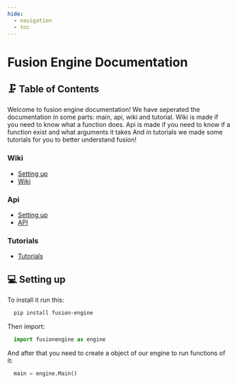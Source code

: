 ```yaml
---
hide:
  - navigation
  - toc
---
```


# Fusion Engine Documentation

## 🗜️ Table of Contents
Welcome to fusion engine documentation! We have seperated the documentation in some parts: main, api, wiki and tutorial. 
Wiki is made if you need to know what a function does.
Api is made if you need to know if a function exist and what arguments it takes
And in tutorials we made some tutorials for you to better understand fusion!


### Wiki
 - [Setting up](#setting-up)
 - [Wiki](wiki/index.md)

### Api
 - [Setting up](#setting-up)
 - [API](api/api.md)

### Tutorials
 - [Tutorials](tutorials/index.md)
 

## 💻 Setting up

To install it run this:

```bash
  pip install fusion-engine
```

Then import:

```python
  import fusionengine as engine
```

And after that you need to create a object of our engine to run functions of it:

```python
  main = engine.Main()
```